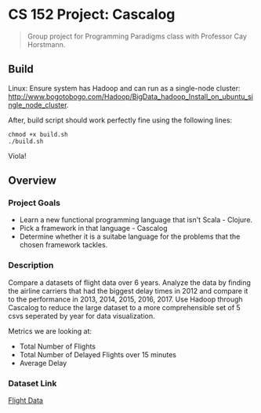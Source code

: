 # CS 152 Project: Cascalog

> Group project for Programming Paradigms class with Professor Cay Horstmann.


## Build 
Linux: 
Ensure system has Hadoop and can run as a single-node cluster:
http://www.bogotobogo.com/Hadoop/BigData_hadoop_Install_on_ubuntu_single_node_cluster.

After, build script should work perfectly fine using the following lines:

```
chmod +x build.sh
./build.sh
```
 
 Viola!


## Overview

### Project Goals

* Learn a new functional programming language that isn't Scala - Clojure.
* Pick a framework in that language - Cascalog
* Determine whether it is a suitabe language for the problems that the chosen framework tackles. 

### Description 
Compare a datasets of flight data over 6 years. Analyze the data by finding the airline carriers that had the biggest delay times in 2012 and compare it to the performance in 2013, 2014, 2015, 2016, 2017. Use Hadoop through Cascalog to reduce the large dataset to a more comprehensible set of 5 csvs seperated by year for data visualization.

Metrics we are looking at:

* Total Number of Flights
* Total Number of Delayed Flights over 15 minutes
* Average Delay

### Dataset Link

[Flight Data](http://stat-computing.org/dataexpo/2009/the-data.html)
